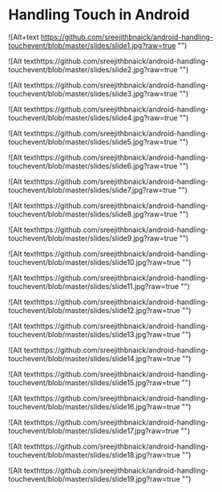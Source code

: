 Handling Touch in Android
===========================

![Alt+text https://github.com/sreejithbnaick/android-handling-touchevent/blob/master/slides/slide1.jpg?raw=true "")

![Alt texthttps://github.com/sreejithbnaick/android-handling-touchevent/blob/master/slides/slide2.jpg?raw=true "")

![Alt texthttps://github.com/sreejithbnaick/android-handling-touchevent/blob/master/slides/slide3.jpg?raw=true "")

![Alt texthttps://github.com/sreejithbnaick/android-handling-touchevent/blob/master/slides/slide4.jpg?raw=true "")

![Alt texthttps://github.com/sreejithbnaick/android-handling-touchevent/blob/master/slides/slide5.jpg?raw=true "")

![Alt texthttps://github.com/sreejithbnaick/android-handling-touchevent/blob/master/slides/slide6.jpg?raw=true "")

![Alt texthttps://github.com/sreejithbnaick/android-handling-touchevent/blob/master/slides/slide7.jpg?raw=true "")

![Alt texthttps://github.com/sreejithbnaick/android-handling-touchevent/blob/master/slides/slide8.jpg?raw=true "")

![Alt texthttps://github.com/sreejithbnaick/android-handling-touchevent/blob/master/slides/slide9.jpg?raw=true "")

![Alt texthttps://github.com/sreejithbnaick/android-handling-touchevent/blob/master/slides/slide10.jpg?raw=true "")

![Alt texthttps://github.com/sreejithbnaick/android-handling-touchevent/blob/master/slides/slide11.jpg?raw=true "")

![Alt texthttps://github.com/sreejithbnaick/android-handling-touchevent/blob/master/slides/slide12.jpg?raw=true "")

![Alt texthttps://github.com/sreejithbnaick/android-handling-touchevent/blob/master/slides/slide13.jpg?raw=true "")

![Alt texthttps://github.com/sreejithbnaick/android-handling-touchevent/blob/master/slides/slide14.jpg?raw=true "")

![Alt texthttps://github.com/sreejithbnaick/android-handling-touchevent/blob/master/slides/slide15.jpg?raw=true "")

![Alt texthttps://github.com/sreejithbnaick/android-handling-touchevent/blob/master/slides/slide16.jpg?raw=true "")

![Alt texthttps://github.com/sreejithbnaick/android-handling-touchevent/blob/master/slides/slide17.jpg?raw=true "")

![Alt texthttps://github.com/sreejithbnaick/android-handling-touchevent/blob/master/slides/slide18.jpg?raw=true "")

![Alt texthttps://github.com/sreejithbnaick/android-handling-touchevent/blob/master/slides/slide19.jpg?raw=true "")

